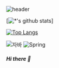 ![header](https://capsule-render.vercel.app/api?type=wave&color=auto&height=300&section=header&text=hyomin&fontSize=90)

<!-- [![*'s github stats](https://github-readme-stats.vercel.app/api?username=hyomin-dev)](https://github.com/hyomin-dev) -->

[![*'s github stats](https://github-readme-stats.vercel.app/api?username=hyomin-dev&show_icons=true&theme=radical)]

<!-- [![Top Langs](https://github-readme-stats.vercel.app/api/top-langs/?username=hyomin-dev)](https://github.com/hyomin-dev/github-readme-stats) -->

[![Top Langs](https://github-readme-stats.vercel.app/api/top-langs/?username=hyomin-dev&layout=compact&count_private=true)](https://github.com/hyomin-dev/github-readme-stats)




![자바](https://img.shields.io/badge/-자바-007396?style=flat&logo=Java&logoColor=ffffff)
![Spring](https://img.shields.io/badge/-Spring-6DB33F?style=for-the-badge&logo=Spring&logoColor=white)

##### Hi there 👋 
  

